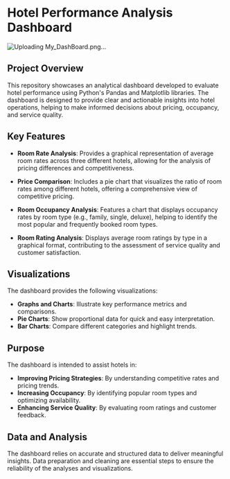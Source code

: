 # Hotel Performance Analysis Dashboard
![Uploading My_DashBoard.png…]()


## Project Overview

This repository showcases an analytical dashboard developed to evaluate hotel performance using Python's Pandas and Matplotlib libraries. The dashboard is designed to provide clear and actionable insights into hotel operations, helping to make informed decisions about pricing, occupancy, and service quality.

## Key Features

- **Room Rate Analysis**: Provides a graphical representation of average room rates across three different hotels, allowing for the analysis of pricing differences and competitiveness.

- **Price Comparison**: Includes a pie chart that visualizes the ratio of room rates among different hotels, offering a comprehensive view of competitive pricing.

- **Room Occupancy Analysis**: Features a chart that displays occupancy rates by room type (e.g., family, single, deluxe), helping to identify the most popular and frequently booked room types.

- **Room Rating Analysis**: Displays average room ratings by type in a graphical format, contributing to the assessment of service quality and customer satisfaction.

## Visualizations

The dashboard provides the following visualizations:
- **Graphs and Charts**: Illustrate key performance metrics and comparisons.
- **Pie Charts**: Show proportional data for quick and easy interpretation.
- **Bar Charts**: Compare different categories and highlight trends.

## Purpose

The dashboard is intended to assist hotels in:
- **Improving Pricing Strategies**: By understanding competitive rates and pricing trends.
- **Increasing Occupancy**: By identifying popular room types and optimizing availability.
- **Enhancing Service Quality**: By evaluating room ratings and customer feedback.

## Data and Analysis

The dashboard relies on accurate and structured data to deliver meaningful insights. Data preparation and cleaning are essential steps to ensure the reliability of the analyses and visualizations.

